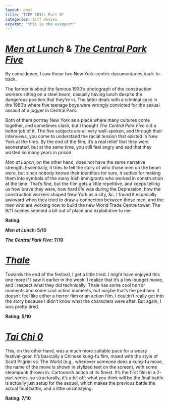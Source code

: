 ```yaml
---
layout: post
title: "TIFF 2012: Part 5"
categories: tiff movies
excerpt: "this is the excepert"
---
```


# [_Men at Lunch_](http://www.imdb.com/title/tt2373324/) & [_The Central Park Five_](http://www.imdb.com/title/tt2380247/)

By coincidence, I saw these two New York-centric documentaries back-to-back. 

The former is about the famous 1930’s photograph of the construction workers sitting on a steel beam, casually having lunch despite the dangerous position that they’re in. The latter deals with a criminal case in the 1980’s where five teenage boys were wrongly convicted for the sexual assault of a jogger in Central Park.

Both of them portray New York as a place where many cultures come together, and sometimes clash, but I thought _The Central Park Five_ did a better job of it. The five subjects are all very well-spoken, and through their interviews, you come to understand the racial tension that existed in New York at the time. By the end of the film, it’s a real relief that they were exonerated, but at the same time, you still feel angry and sad that they wasted so many years in prison.

_Men at Lunch_, on the other hand, does not have the same narrative strength. Essentially, it tries to tell the story of who those men on the beam were, but since nobody knows their identities for sure, it settles for making them into symbols of the many Irish immigrants who worked in construction at the time. That’s fine, but the film gets a little repetitive, and keeps telling us how brave they were, how hard life was during the Depression, how the construction workers shaped New York as a city, &c. I found it especially awkward when they tried to draw a connection between those men, and the men who are working now to build the new World Trade Centre tower. The 9/11 scenes seemed a bit out of place and exploitative to me.

**Rating:**

**_Men at Lunch:_ 5/10**

**_The Central Park Five:_ 7/10**

# [_Thale_](http://www.imdb.com/title/tt2112287/)

Towards the end of the festival, I get a little tired. I might have enjoyed this one more if I saw it earlier in the week. I realize that it’s a low-budget movie, and I respect what they did technically. Thale has some cool horror moments and some cool action moments, but maybe that’s the problem: it doesn’t feel like either a horror film or an action film. I couldn’t really get into the story because I didn’t know what the characters were after. But again, I was pretty tired.

**Rating: 5/10**

# [_Tai Chi 0_](http://www.imdb.com/title/tt1981080/)

This, on the other hand, was a much more suitable pace for a weary festival-goer. It’s basically a Chinese kung-fu film, mixed with the style of Scott Pilgrim vs. The World (e.g., whenever someone does a kung-fu move, the name of the move is shown in stylized text on the screen), with some steampunk thrown in. Cartoonish action at its finest. It’s the first film in a 2-part series, so structurally, it’s a bit off: what you think will be the final battle is actually just setup for the sequel, which makes the previous battle the actual final battle, and a little unsatisfying.

**Rating: 7/10**